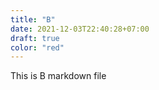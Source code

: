 ```yaml
---
title: "B"
date: 2021-12-03T22:40:28+07:00
draft: true
color: "red"
---
```


This is B markdown file
